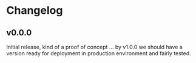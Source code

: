 Changelog
=========

v0.0.0
------

Initial release, kind of a proof of concept ... by v1.0.0 we should have a
version ready for deployment in production environment and fairly tested.

